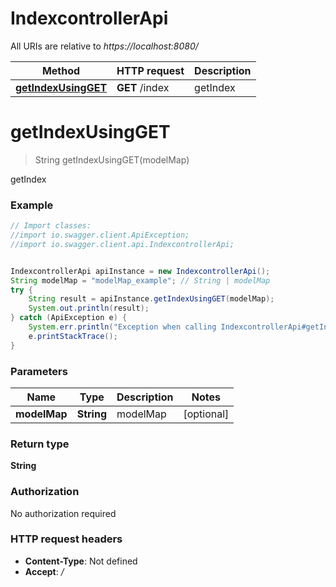 # IndexcontrollerApi

All URIs are relative to *https://localhost:8080/*

Method | HTTP request | Description
------------- | ------------- | -------------
[**getIndexUsingGET**](IndexcontrollerApi.md#getIndexUsingGET) | **GET** /index | getIndex


<a name="getIndexUsingGET"></a>
# **getIndexUsingGET**
> String getIndexUsingGET(modelMap)

getIndex

### Example
```java
// Import classes:
//import io.swagger.client.ApiException;
//import io.swagger.client.api.IndexcontrollerApi;


IndexcontrollerApi apiInstance = new IndexcontrollerApi();
String modelMap = "modelMap_example"; // String | modelMap
try {
    String result = apiInstance.getIndexUsingGET(modelMap);
    System.out.println(result);
} catch (ApiException e) {
    System.err.println("Exception when calling IndexcontrollerApi#getIndexUsingGET");
    e.printStackTrace();
}
```

### Parameters

Name | Type | Description  | Notes
------------- | ------------- | ------------- | -------------
 **modelMap** | **String**| modelMap | [optional]

### Return type

**String**

### Authorization

No authorization required

### HTTP request headers

 - **Content-Type**: Not defined
 - **Accept**: *_/_*

